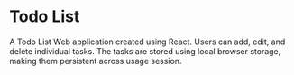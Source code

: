 # Todo List

A Todo List Web application created using React. Users can add, edit, and delete individual tasks. The tasks are stored using local browser storage, making them persistent across usage session.
